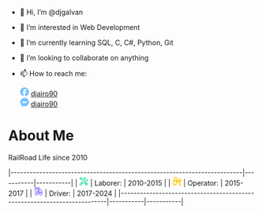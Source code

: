 - 👋 Hi, I’m @djgalvan
- 👀 I’m interested in Web Development
- 🌱 I’m currently learning SQL, C, C#, Python, Git
- 💞️ I’m looking to collaborate on anything
- 📫 How to reach me:

  <img src="resources/facebook.svg" height=18 />   [djairo90](https://www.facebook.com/djairo90/) <br />
  <img src="resources/facebook-messenger.svg" height=18 />   [djairo90](https://m.me/djairo90)

# About Me

RailRoad Life since 2010

<style>
    table {
        border-collapse: collapse;
    }
    table, th, td {
       border: none;
    }
    blockquote {
        border-left: none;
        padding-left: 10px;
    }
</style>

|-------------------------------------------------------------------------|-----------|-----------|
| <img src="resources/screwdriver-wrench-solid.svg" height=18 width=18 /> | Laborer:  | 2010-2015 |
| <img src="resources/tractor-solid.svg" height=18 width=18 />            | Operator: | 2015-2017 |
| <img src="resources/truck-fast-solid.svg" height=18 width=18 />         | Driver:   | 2017-2024 |
|-------------------------------------------------------------------------|-----------|-----------|

<!---
djgalvan/djgalvan is a ✨ special ✨ repository because its `README.md` (this file) appears on your GitHub profile.
You can click the Preview link to take a look at your changes.
--->
